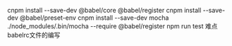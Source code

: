  cnpm install --save-dev @babel/core @babel/register
cnpm install --save-dev @babel/preset-env
 cnpm install --save-dev mocha
./node_modules/.bin/mocha --require @babel/register
npm run test
难点 babelrc文件的编写